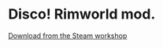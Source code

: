 # Disco! Rimworld mod.
[Download from the Steam workshop](https://steamcommunity.com/sharedfiles/filedetails/?id=2436747646)
